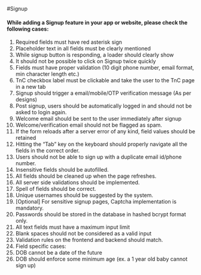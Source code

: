#Signup

#### While adding a Signup feature in your app or website, please check the following cases:

1. Required fields must have red asterisk sign
1. Placeholder text in all fields must be clearly mentioned
1. While signup button is responding, a loader should clearly show
1. It should not be possible to click on Signup twice quickly
1. Fields must have proper validation (10 digit phone number, email format, min character length etc.)
1. TnC checkbox label must be clickable and take the user to the TnC page in a new tab
1. Signup should trigger a email/mobile/OTP verification message (As per designs)
1. Post signup, users should be automatically logged in and should not be asked to login again.
1. Welcome email should be sent to the user immediately after signup
1. Welcome/verification email should not be flagged as spam.
1. If the form reloads after a server error of any kind, field values should be retained
1. Hitting the “Tab” key on the keyboard should properly navigate all the fields in the correct order.
1. Users should not be able to sign up with a duplicate email id/phone number.
1. Insensitive fields should be autofilled.
1. All fields should be cleaned up when the page refreshes.
1. All server side validations should be implemented.
1. Spell of fields should be correct.
1. Unique usernames should be suggested by the system.
1. [Optional] For sensitive signup pages, Captcha implementation is mandatory.
1. Passwords should be stored in the database in hashed bcrypt format only.
1. All text fields must have a maximum input limit
1. Blank spaces should not be considered as a valid input
1. Validation rules on the frontend and backend should match.
1. Field specific cases:
1. DOB cannot be a date of the future
1. DOB should enforce some minimum age (ex. a 1 year old baby cannot sign up)
